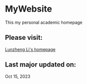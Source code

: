# MyWebsite
This my personal academic homepage
## Please visit:
[Lunzheng Li's homepage](https://lunzhengli.site)
## Last major updated on:
Oct 15, 2023

